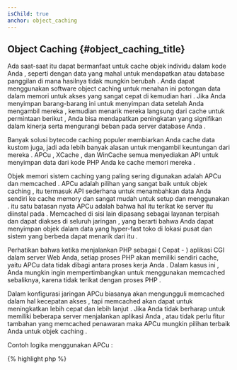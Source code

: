 ```yaml
---
isChild: true
anchor: object_caching
---
```


## Object Caching {#object_caching_title}

Ada saat-saat itu dapat bermanfaat untuk cache objek individu dalam kode Anda , seperti dengan data yang mahal
untuk mendapatkan atau database panggilan di mana hasilnya tidak mungkin berubah . Anda dapat menggunakan software object caching untuk menahan ini
potongan data dalam memori untuk akses yang sangat cepat di kemudian hari . Jika Anda menyimpan barang-barang ini untuk menyimpan data setelah Anda mengambil
mereka , kemudian menarik mereka langsung dari cache untuk permintaan berikut , Anda bisa mendapatkan peningkatan yang signifikan dalam
kinerja serta mengurangi beban pada server database Anda .

Banyak solusi bytecode caching populer membiarkan Anda cache data kustom juga, jadi ada lebih banyak alasan untuk mengambil
keuntungan dari mereka . APCu , XCache , dan WinCache semua menyediakan API untuk menyimpan data dari kode PHP Anda ke cache memori mereka .

Objek memori sistem caching yang paling sering digunakan adalah APCu dan memcached . APCu adalah pilihan yang sangat baik untuk objek
caching , itu termasuk API sederhana untuk menambahkan data Anda sendiri ke cache memory dan sangat mudah untuk setup dan menggunakan . itu
satu batasan nyata APCu adalah bahwa hal itu terikat ke server itu diinstal pada . Memcached di sisi lain dipasang
sebagai layanan terpisah dan dapat diakses di seluruh jaringan , yang berarti bahwa Anda dapat menyimpan objek dalam data yang hyper-fast
toko di lokasi pusat dan sistem yang berbeda dapat menarik dari itu .

Perhatikan bahwa ketika menjalankan PHP sebagai ( Cepat - ) aplikasi CGI dalam server Web Anda, setiap proses PHP akan memiliki sendiri
cache, yaitu APCu data tidak dibagi antara proses kerja Anda . Dalam kasus ini , Anda mungkin ingin mempertimbangkan untuk menggunakan
memcached sebaliknya, karena tidak terikat dengan proses PHP .

Dalam konfigurasi jaringan APCu biasanya akan mengungguli memcached dalam hal kecepatan akses , tapi memcached akan dapat
untuk meningkatkan lebih cepat dan lebih lanjut . Jika Anda tidak berharap untuk memiliki beberapa server menjalankan aplikasi Anda , atau tidak perlu
fitur tambahan yang memcached penawaran maka APCu mungkin pilihan terbaik Anda untuk objek caching .

Contoh logika menggunakan APCu :

{% highlight php %}
<?php
// check if there is data saved as 'expensive_data' in cache
$data = apc_fetch('expensive_data');
if ($data === false) {
    // data is not in cache; save result of expensive call for later use
    apc_add('expensive_data', $data = get_expensive_data());
}

print_r($data);
{% endhighlight %}

Perhatikan bahwa sebelum PHP 5.5, APC menyediakan kedua cache objek dan cache bytecode. APCu adalah sebuah proyek untuk membawa APC
object cache PHP 5.5 +, karena PHP sekarang memiliki cache bytecode built-in (OPcache).

Learn more about popular object caching systems:

* [APCu](https://github.com/krakjoe/apcu)
* [APC Functions](http://php.net/manual/en/ref.apc.php)
* [Memcached](http://memcached.org/)
* [Redis](http://redis.io/)
* [XCache APIs](http://xcache.lighttpd.net/wiki/XcacheApi)
* [WinCache Functions](http://www.php.net/manual/en/ref.wincache.php)
